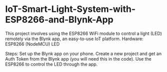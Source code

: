 # IoT-Smart-Light-System-with-ESP8266-and-Blynk-App
This project involves using the ESP8266 WiFi module to control a light (LED) remotely via the Blynk app, an easy-to-use IoT platform.
Hardware:
ESP8266 (NodeMCU)
LED

Steps:
Set up the Blynk app on your phone.
Create a new project and get an Auth Token from the Blynk app (you will need this in the code).
Use the ESP8266 to control the LED through the app.
